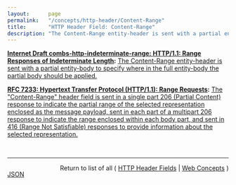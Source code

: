 ```yaml
---
layout:      page
permalink:   "/concepts/http-header/Content-Range"
title:       "HTTP Header Field: Content-Range"
description: "The Content-Range entity-header is sent with a partial entity-body to specify where in the full entity-body the partial body should be applied."
---
```


**[Internet Draft combs-http-indeterminate-range: HTTP/1.1: Range Responses of Indeterminate Length](/specs/IETF/I-D/combs-http-indeterminate-range "The Hypertext Transfer Protocol (HTTP) is an application-level protocol for distributed, collaborative, hypermedia information systems. HTTP has been in use by the World Wide Web global information initiative since 1990. This document updates RFC 7233 Part 5 of the eight-part specification that defines the protocol referred to as &#34;HTTP/1.1&#34;. Part 5 defines range-specific requests and the rules for constructing and combining responses to those requests. This document improves support for responding to range requests for resources of indeterminate size."):** [The Content-Range entity-header is sent with a partial entity-body to specify where in the full entity-body the partial body should be applied.](http://tools.ietf.org/html/draft-combs-http-indeterminate-range#section-2.2 "Read documentation for HTTP Header Field &#34;Content-Range&#34;")

**[RFC 7233: Hypertext Transfer Protocol (HTTP/1.1): Range Requests](/specs/IETF/RFC/7233 "The Hypertext Transfer Protocol (HTTP) is an application-level protocol for distributed, collaborative, hypertext information systems. This document defines range requests and the rules for constructing and combining responses to those requests."):** [The "Content-Range" header field is sent in a single part 206 (Partial Content) response to indicate the partial range of the selected representation enclosed as the message payload, sent in each part of a multipart 206 response to indicate the range enclosed within each body part, and sent in 416 (Range Not Satisfiable) responses to provide information about the selected representation.](http://tools.ietf.org/html/rfc7233#section-4.2 "Read documentation for HTTP Header Field &#34;Content-Range&#34;")

<br/>
<hr/>

<p style="float : left"><a href="./Content-Range.json" title="JSON representing this particular Web Concept value">JSON</a></p>
<p style="text-align: right">Return to list of all ( <a href="../http-headers">HTTP Header Fields</a> | <a href="../">Web Concepts</a> )</p>

